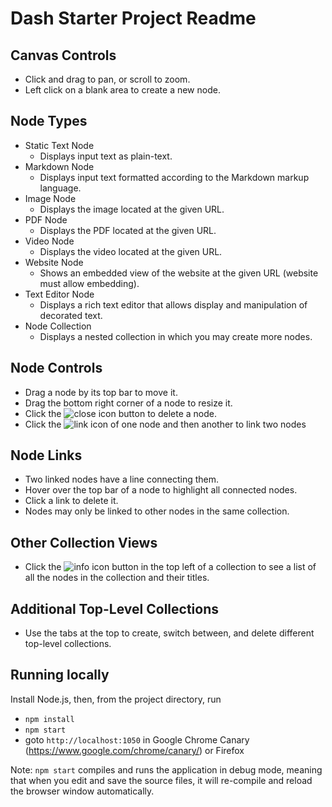 # Dash Starter Project Readme

## Canvas Controls

* Click and drag to pan, or scroll to zoom.
* Left click on a blank area to create a new node.

## Node Types

* Static Text Node
  * Displays input text as plain-text.
* Markdown Node
  * Displays input text formatted according to the Markdown markup language.
* Image Node
  * Displays the image located at the given URL.
* PDF Node
  * Displays the PDF located at the given URL.
* Video Node
  * Displays the video located at the given URL.
* Website Node
  * Shows an embedded view of the website at the given URL (website must allow embedding).
* Text Editor Node
  * Displays a rich text editor that allows display and manipulation of decorated text.
* Node Collection
  * Displays a nested collection in which you may create more nodes.

## Node Controls
* Drag a node by its top bar to move it.
* Drag the bottom right corner of a node to resize it.
* Click the ![close icon](https://paulbiberstein.me/resources/close-icon.png) button to delete a node.
* Click the ![link icon](https://paulbiberstein.me/resources/link-icon.png) of one node and then another to link two nodes

## Node Links
* Two linked nodes have a line connecting them.
* Hover over the top bar of a node to highlight all connected nodes.
* Click a link to delete it.
* Nodes may only be linked to other nodes in the same collection.

## Other Collection Views
* Click the ![info icon](https://paulbiberstein.me/resources/info-icon.png) button in the top left of a collection to see a list of all the nodes in the collection and their titles.

## Additional Top-Level Collections
* Use the tabs at the top to create, switch between, and delete different top-level collections.

## Running locally
Install Node.js, then, from the project directory, run

* `npm install`
* `npm start`
* goto `http://localhost:1050` in Google Chrome Canary (https://www.google.com/chrome/canary/) or Firefox

Note: `npm start` compiles and runs the application in debug mode, meaning that when you edit and save the source files, it will re-compile  and reload the browser window automatically.
